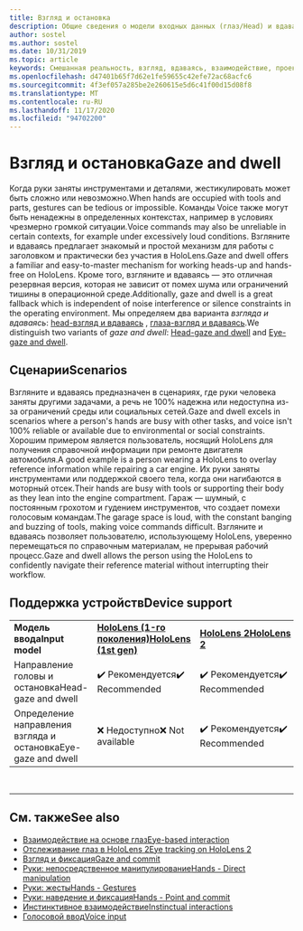 ```yaml
---
title: Взгляд и остановка
description: Общие сведения о модели входных данных (глаз/Head) и вдаваясь
author: sostel
ms.author: sostel
ms.date: 10/31/2019
ms.topic: article
keywords: Смешанная реальность, взгляд, вдаваясь, взаимодействие, проектирование, отслеживание взгляда, отслеживание головок, гарнитура смешанной реальности, гарнитура Windows Mixed Reality, головной офис виртуальной реальности, HoloLens, МРТК, набор средств смешанной реальности
ms.openlocfilehash: d47401b65f7d62e1fe59655c42efe72ac68acfc6
ms.sourcegitcommit: 4f3ef057a285be2e260615e5d6c41f00d15d08f8
ms.translationtype: MT
ms.contentlocale: ru-RU
ms.lasthandoff: 11/17/2020
ms.locfileid: "94702200"
---
```

# <a name="gaze-and-dwell"></a><span data-ttu-id="a0f2b-104">Взгляд и остановка</span><span class="sxs-lookup"><span data-stu-id="a0f2b-104">Gaze and dwell</span></span>

<span data-ttu-id="a0f2b-105">Когда руки заняты инструментами и деталями, жестикулировать может быть сложно или невозможно.</span><span class="sxs-lookup"><span data-stu-id="a0f2b-105">When hands are occupied with tools and parts, gestures can be tedious or impossible.</span></span>
<span data-ttu-id="a0f2b-106">Команды Voice также могут быть ненадежны в определенных контекстах, например в условиях чрезмерно громкой ситуации.</span><span class="sxs-lookup"><span data-stu-id="a0f2b-106">Voice commands may also be unreliable in certain contexts, for example under excessively loud conditions.</span></span>
<span data-ttu-id="a0f2b-107">Взгляните и вдаваясь предлагает знакомый и простой механизм для работы с заголовком и практически без участия в HoloLens.</span><span class="sxs-lookup"><span data-stu-id="a0f2b-107">Gaze and dwell offers a familiar and easy-to-master mechanism for working heads-up and hands-free on HoloLens.</span></span>
<span data-ttu-id="a0f2b-108">Кроме того, взгляните и вдаваясь — это отличная резервная версия, которая не зависит от помех шума или ограничений тишины в операционной среде.</span><span class="sxs-lookup"><span data-stu-id="a0f2b-108">Additionally, gaze and dwell is a great fallback which is independent of noise interference or silence constraints in the operating environment.</span></span>
<span data-ttu-id="a0f2b-109">Мы определяем два варианта _взгляда и вдаваясь_: [head-взгляд и вдаваясь](gaze-and-dwell-head.md) , [глаза-взгляд и вдаваясь](gaze-and-dwell-eyes.md).</span><span class="sxs-lookup"><span data-stu-id="a0f2b-109">We distinguish two variants of _gaze and dwell_: [Head-gaze and dwell](gaze-and-dwell-head.md) and [Eye-gaze and dwell](gaze-and-dwell-eyes.md).</span></span>

## <a name="scenarios"></a><span data-ttu-id="a0f2b-110">Сценарии</span><span class="sxs-lookup"><span data-stu-id="a0f2b-110">Scenarios</span></span>

<span data-ttu-id="a0f2b-111">Взгляните и вдаваясь предназначен в сценариях, где руки человека заняты другими задачами, а речь не 100% надежна или недоступна из-за ограничений среды или социальных сетей.</span><span class="sxs-lookup"><span data-stu-id="a0f2b-111">Gaze and dwell excels in scenarios where a person's hands are busy with other tasks, and voice isn't 100% reliable or available due to environmental or social constraints.</span></span>
<span data-ttu-id="a0f2b-112">Хорошим примером является пользователь, носящий HoloLens для получения справочной информации при ремонте двигателя автомобиля.</span><span class="sxs-lookup"><span data-stu-id="a0f2b-112">A good example is a person wearing a HoloLens to overlay reference information while repairing a car engine.</span></span>
<span data-ttu-id="a0f2b-113">Их руки заняты инструментами или поддержкой своего тела, когда они нагибаются в моторный отсек.</span><span class="sxs-lookup"><span data-stu-id="a0f2b-113">Their hands are busy with tools or supporting their body as they lean into the engine compartment.</span></span>
<span data-ttu-id="a0f2b-114">Гараж — шумный, с постоянным грохотом и гудением инструментов, что создает помехи голосовым командам.</span><span class="sxs-lookup"><span data-stu-id="a0f2b-114">The garage space is loud, with the constant banging and buzzing of tools, making voice commands difficult.</span></span>
<span data-ttu-id="a0f2b-115">Взгляните и вдаваясь позволяет пользователю, использующему HoloLens, уверенно перемещаться по справочным материалам, не прерывая рабочий процесс.</span><span class="sxs-lookup"><span data-stu-id="a0f2b-115">Gaze and dwell allows the person using the HoloLens to confidently navigate their reference material without interrupting their workflow.</span></span>

## <a name="device-support"></a><span data-ttu-id="a0f2b-116">Поддержка устройств</span><span class="sxs-lookup"><span data-stu-id="a0f2b-116">Device support</span></span>

<table>
    <colgroup>
    <col width="25%" />
    <col width="25%" />
    <col width="25%" />
    <col width="25%" />
    </colgroup>
    <tr>
        <td><span data-ttu-id="a0f2b-117"><strong>Модель ввода</strong></span><span class="sxs-lookup"><span data-stu-id="a0f2b-117"><strong>Input model</strong></span></span></td>
        <td><span data-ttu-id="a0f2b-118"><a href="../hololens-hardware-details.md"><strong>HoloLens (1-го поколения)</strong></a></span><span class="sxs-lookup"><span data-stu-id="a0f2b-118"><a href="../hololens-hardware-details.md"><strong>HoloLens (1st gen)</strong></a></span></span></td>
        <td><span data-ttu-id="a0f2b-119"><a href="https://docs.microsoft.com/hololens/hololens2-hardware"><strong>HoloLens 2</strong></span><span class="sxs-lookup"><span data-stu-id="a0f2b-119"><a href="https://docs.microsoft.com/hololens/hololens2-hardware"><strong>HoloLens 2</strong></span></span></td>
        <td><span data-ttu-id="a0f2b-120"><a href="../discover/immersive-headset-hardware-details.md"><strong>Иммерсивные гарнитуры</strong></a></span><span class="sxs-lookup"><span data-stu-id="a0f2b-120"><a href="../discover/immersive-headset-hardware-details.md"><strong>Immersive headsets</strong></a></span></span></td>
    </tr>
     <tr>
        <td><span data-ttu-id="a0f2b-121">Направление головы и остановка</span><span class="sxs-lookup"><span data-stu-id="a0f2b-121">Head-gaze and dwell</span></span></td>
        <td><span data-ttu-id="a0f2b-122">✔️ Рекомендуется</span><span class="sxs-lookup"><span data-stu-id="a0f2b-122">✔️ Recommended</span></span></td>
        <td><span data-ttu-id="a0f2b-123">✔️ Рекомендуется</span><span class="sxs-lookup"><span data-stu-id="a0f2b-123">✔️ Recommended</span></span></td>
        <td><span data-ttu-id="a0f2b-124">✔️ Рекомендуется</span><span class="sxs-lookup"><span data-stu-id="a0f2b-124">✔️ Recommended</span></span></td>
    </tr>
     <tr>
        <td><span data-ttu-id="a0f2b-125">Определение направления взгляда и остановка</span><span class="sxs-lookup"><span data-stu-id="a0f2b-125">Eye-gaze and dwell</span></span></td>
        <td><span data-ttu-id="a0f2b-126">❌ Недоступно</span><span class="sxs-lookup"><span data-stu-id="a0f2b-126">❌ Not available</span></span></td>
        <td><span data-ttu-id="a0f2b-127">✔️ Рекомендуется</span><span class="sxs-lookup"><span data-stu-id="a0f2b-127">✔️ Recommended</span></span></td>
        <td><span data-ttu-id="a0f2b-128">❌ Недоступно</span><span class="sxs-lookup"><span data-stu-id="a0f2b-128">❌ Not available</span></span></td>
    </tr>
</table>


<br>

---

 ## <a name="see-also"></a><span data-ttu-id="a0f2b-129">См. также</span><span class="sxs-lookup"><span data-stu-id="a0f2b-129">See also</span></span>
* [<span data-ttu-id="a0f2b-130">Взаимодействие на основе глаз</span><span class="sxs-lookup"><span data-stu-id="a0f2b-130">Eye-based interaction</span></span>](eye-gaze-interaction.md)
* [<span data-ttu-id="a0f2b-131">Отслеживание глаз в HoloLens 2</span><span class="sxs-lookup"><span data-stu-id="a0f2b-131">Eye tracking on HoloLens 2</span></span>](eye-tracking.md)
* [<span data-ttu-id="a0f2b-132">Взгляд и фиксация</span><span class="sxs-lookup"><span data-stu-id="a0f2b-132">Gaze and commit</span></span>](gaze-and-commit.md)
* [<span data-ttu-id="a0f2b-133">Руки: непосредственное манипулирование</span><span class="sxs-lookup"><span data-stu-id="a0f2b-133">Hands - Direct manipulation</span></span>](direct-manipulation.md)
* [<span data-ttu-id="a0f2b-134">Руки: жесты</span><span class="sxs-lookup"><span data-stu-id="a0f2b-134">Hands - Gestures</span></span>](gaze-and-commit.md#composite-gestures)
* [<span data-ttu-id="a0f2b-135">Руки: наведение и фиксация</span><span class="sxs-lookup"><span data-stu-id="a0f2b-135">Hands - Point and commit</span></span>](point-and-commit.md)
* [<span data-ttu-id="a0f2b-136">Инстинктивное взаимодействие</span><span class="sxs-lookup"><span data-stu-id="a0f2b-136">Instinctual interactions</span></span>](interaction-fundamentals.md)
* [<span data-ttu-id="a0f2b-137">Голосовой ввод</span><span class="sxs-lookup"><span data-stu-id="a0f2b-137">Voice input</span></span>](voice-input.md)
